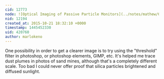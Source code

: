 ```yaml
---
cid: 12773
node: ![Optical Imaging of Passive Particle Monitors](../notes/mathew/09-03-2015/optical-imaging-of-passive-particle-monitors)
nid: 12194
created_at: 2015-10-21 18:32:10 +0000
timestamp: 1445452330
uid: 420760
author: marlokeno
---
```


One possibility in order to get a clearer image is to try using the "threshold" filter in photoshop, or photoshop elements, GIMP, etc. 
It's helped me trace dust plumes in photos of sand mines, although that's a completely different scale. Too bad I could never offer proof that silica particles brightened and diffused sunlight.
